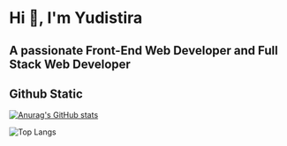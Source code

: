 # Hi 👋, I'm Yudistira
## A passionate Front-End Web Developer and Full Stack Web Developer

## Github Static

[![Anurag's GitHub stats](https://github-readme-stats.vercel.app/api?username=yudisyudistira12&show_icons=true&theme=tokyonight)](https://github.com/yudisyudistira12/github-readme-stats&show_icons=true&theme=tokyonight)

![Top Langs](https://github-readme-stats.vercel.app/api/top-langs/?username=yudisyudistira12&layout=compact&theme=tokyonight)
